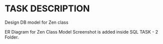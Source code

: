 # TASK DESCRIPTION

Design DB model for Zen class


ER Diagram for Zen Class Model Screenshot is added inside SQL TASK - 2 Folder.
